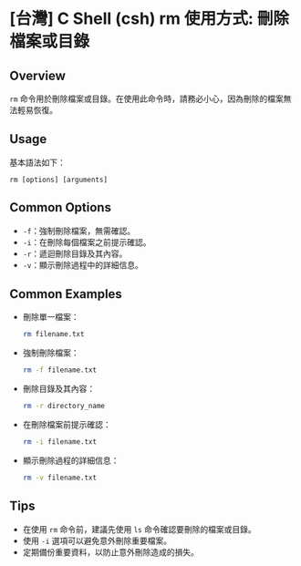# [台灣] C Shell (csh) rm 使用方式: 刪除檔案或目錄

## Overview
`rm` 命令用於刪除檔案或目錄。在使用此命令時，請務必小心，因為刪除的檔案無法輕易恢復。

## Usage
基本語法如下：
```
rm [options] [arguments]
```

## Common Options
- `-f`：強制刪除檔案，無需確認。
- `-i`：在刪除每個檔案之前提示確認。
- `-r`：遞迴刪除目錄及其內容。
- `-v`：顯示刪除過程中的詳細信息。

## Common Examples
- 刪除單一檔案：
  ```bash
  rm filename.txt
  ```

- 強制刪除檔案：
  ```bash
  rm -f filename.txt
  ```

- 刪除目錄及其內容：
  ```bash
  rm -r directory_name
  ```

- 在刪除檔案前提示確認：
  ```bash
  rm -i filename.txt
  ```

- 顯示刪除過程的詳細信息：
  ```bash
  rm -v filename.txt
  ```

## Tips
- 在使用 `rm` 命令前，建議先使用 `ls` 命令確認要刪除的檔案或目錄。
- 使用 `-i` 選項可以避免意外刪除重要檔案。
- 定期備份重要資料，以防止意外刪除造成的損失。